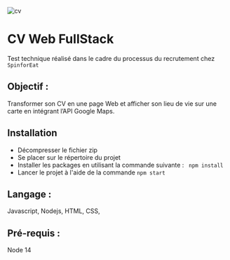
![cv](https://github.com/Dkz001/CV-Web/assets/55284362/0307469c-f70b-42d3-b868-84de6b57bce3)

#  CV Web FullStack

Test technique réalisé dans le cadre du processus du recrutement chez `SpinforEat`

## Objectif :
Transformer son CV en une page Web et afficher son lieu de vie sur une carte en intégrant l’API Google Maps.

## Installation 

- Décompresser le fichier zip 
- Se placer sur le répertoire  du projet
- Installer les packages en utilisant la commande suivante :  ` npm install`
- Lancer le projet à l'aide de la commande `npm start`

## Langage :
Javascript, Nodejs, HTML, CSS, 

## Pré-requis : 
Node 14



